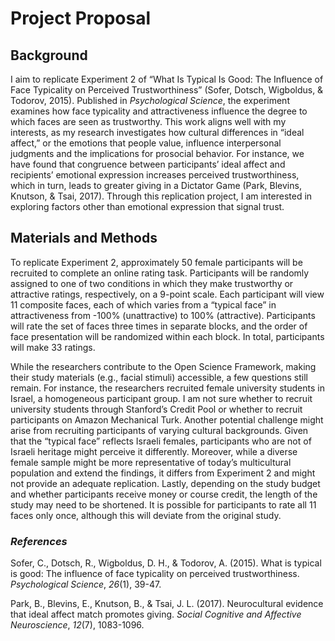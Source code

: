 # Project Proposal

## Background
I aim to replicate Experiment 2 of “What Is Typical Is Good: The Influence of Face Typicality on Perceived Trustworthiness” (Sofer, Dotsch, Wigboldus, & Todorov, 2015). Published in *Psychological Science*, the experiment examines how face typicality and attractiveness influence the degree to which faces are seen as trustworthy. This work aligns well with my interests, as my research investigates how cultural differences in “ideal affect,” or the emotions that people value, influence interpersonal judgments and the implications for prosocial behavior. For instance, we have found that congruence between participants’ ideal affect and recipients’ emotional expression increases perceived trustworthiness, which in turn, leads to greater giving in a Dictator Game (Park, Blevins, Knutson, & Tsai, 2017). Through this replication project, I am interested in exploring factors other than emotional expression that signal trust.

## Materials and Methods
To replicate Experiment 2, approximately 50 female participants will be recruited to complete an online rating task. Participants will be randomly assigned to one of two conditions in which they make trustworthy or attractive ratings, respectively, on a 9-point scale. Each participant will view 11 composite faces, each of which varies from a “typical face” in attractiveness from -100% (unattractive) to 100% (attractive). Participants will rate the set of faces three times in separate blocks, and the order of face presentation will be randomized within each block. In total, participants will make 33 ratings.

While the researchers contribute to the Open Science Framework, making their study materials (e.g., facial stimuli) accessible, a few questions still remain. For instance, the researchers recruited female university students in Israel, a homogeneous participant group. I am not sure whether to recruit university students through Stanford’s Credit Pool or whether to recruit participants on Amazon Mechanical Turk. Another potential challenge might arise from recruiting participants of varying cultural backgrounds. Given that the “typical face” reflects Israeli females, participants who are not of Israeli heritage might perceive it differently. Moreover, while a diverse female sample might be more representative of today’s multicultural population and extend the findings, it differs from Experiment 2 and might not provide an adequate replication. Lastly, depending on the study budget and whether participants receive money or course credit, the length of the study may need to be shortened. It is possible for participants to rate all 11 faces only once, although this will deviate from the original study.

### *References*
Sofer, C., Dotsch, R., Wigboldus, D. H., & Todorov, A. (2015). What is typical is good: The influence of face typicality on perceived trustworthiness. *Psychological Science*, *26*(1), 39-47.

Park, B., Blevins, E., Knutson, B., & Tsai, J. L. (2017). Neurocultural evidence that ideal affect match promotes giving. *Social Cognitive and Affective Neuroscience*, *12*(7), 1083-1096.

